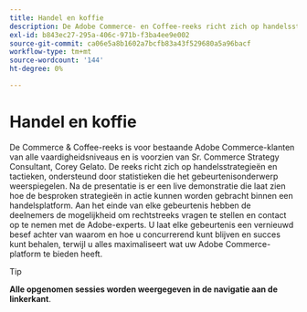 ```yaml
---
title: Handel en koffie
description: De Adobe Commerce- en Coffee-reeks richt zich op handelsstrategieën en -tactieken, ondersteund door statistieken die het gebeurtenisonderwerp weerspiegelen.
exl-id: b843ec27-295a-406c-971b-f3ba4ee9e002
source-git-commit: ca06e5a8b1602a7bcfb83a43f529680a5a96bacf
workflow-type: tm+mt
source-wordcount: '144'
ht-degree: 0%

---
```


# Handel en koffie

De Commerce &amp; Coffee-reeks is voor bestaande Adobe Commerce-klanten van alle vaardigheidsniveaus en is voorzien van Sr. Commerce Strategy Consultant, Corey Gelato. De reeks richt zich op handelsstrategieën en tactieken, ondersteund door statistieken die het gebeurtenisonderwerp weerspiegelen. Na de presentatie is er een live demonstratie die laat zien hoe de besproken strategieën in actie kunnen worden gebracht binnen een handelsplatform. Aan het einde van elke gebeurtenis hebben de deelnemers de mogelijkheid om rechtstreeks vragen te stellen en contact op te nemen met de Adobe-experts. U laat elke gebeurtenis een vernieuwd besef achter van waarom en hoe u concurrerend kunt blijven en succes kunt behalen, terwijl u alles maximaliseert wat uw Adobe Commerce-platform te bieden heeft.

<!--
## What's New

<table>
<tr>
  <td>
    <a href="https://experienceleague.adobe.com/docs/events/apac-commerce-recordings/2022/analysis-tool.html">
      <img alt="Adobe Commerce Site Wide Analysis Tool" src="./assets/analysis-tool.png" />
    </a>
     <div>
      <a href="https://experienceleague.adobe.com/docs/events/apac-commerce-recordings/2022/analysis-tool.html">
        <strong>Adobe Commerce Site Wide Analysis Tool</strong>
      </a>
    </div>
    <p>
    <em>This webinar is ideal for merchants who want to get real-time access to all system insights, proactive steps to resolve any Adobe Commerce site problems and monitor overall site health.</em>
    <p>
  </td>
  <td>
    <a href="https://experienceleague.adobe.com/docs/events/apac-commerce-recordings/2022/new-relic.html">
      <img alt="New Relic Masterclass" src="./assets/new-relic.png" />
    </a>
     <div>
      <a href="https://experienceleague.adobe.com/docs/events/apac-commerce-recordings/2022/new-relic.html">
        <strong>New Relic Masterclass</strong>
      </a>
    </div>
    <p>
    <em>Join this webinar to learn how to take control of your infrastructure with New Relic. Approach your next campaign with absolute confidence by accessing and understanding your infrastructure data.</em>
    <p>
  </td>  
  <td>
    <a href="https://experienceleague.adobe.com/docs/events/apac-commerce-recordings/2022/upgrade.html">
      <img alt="Benefits of upgrading to Adobe Commerce 2.4.4" src="./assets/upgrade.png" />
    </a>
     <div>
      <a href="https://experienceleague.adobe.com/docs/events/apac-commerce-recordings/2022/upgrade.html">
        <strong>Benefits of upgrading to Adobe Commerce 2.4.4</strong>
      </a>
    </div>
    <p>
    <em>The latest Adobe Commerce release marks a step forward in commerce capabilities, security and performance. Join this webinar to find out how to plan and execute a smooth upgrade to take advantage of the latest improvements.</em>
    <p>
  </td>
</tr>
</table>
-->

>[!TIP]
>
>**Alle opgenomen sessies worden weergegeven in de navigatie aan de linkerkant**.
